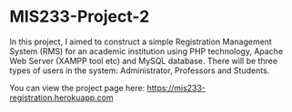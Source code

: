# MIS233-Project-2
In this project, I aimed to construct a simple Registration Management System (RMS) for an academic institution using PHP technology, Apache Web Server (XAMPP tool etc) and MySQL database. There will be three types of users in the system: Administrator, Professors and Students. 

You can view the project page here:
https://mis233-registration.herokuapp.com
